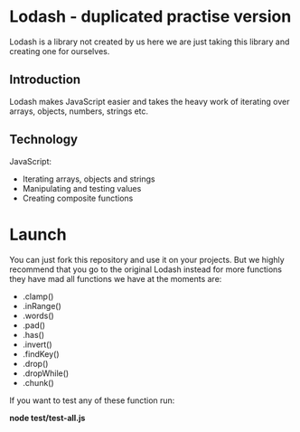 # Lodash - duplicated practise version

Lodash is a library not created by us here we are just taking this library and creating one for ourselves.

## Introduction

Lodash makes JavaScript easier and takes the heavy work of iterating over arrays, objects, numbers, strings etc.

## Technology

JavaScript:

- Iterating arrays, objects and strings
- Manipulating and testing values
- Creating composite functions

# Launch

You can just fork this repository and use it on your projects. But we highly recommend that you go to the original Lodash instead for more functions they have mad all functions we have at the moments are:

- .clamp()
- .inRange()
- .words()
- .pad()
- .has()
- .invert()
- .findKey()
- .drop()
- .dropWhile()
- .chunk()

If you want to test any of these function run:

**node test/test-all.js**

